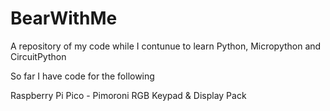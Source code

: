 # BearWithMe
A repository of my code while I contunue to learn Python, Micropython and CircuitPython

So far I have code for the following

Raspberry Pi Pico - Pimoroni RGB Keypad & Display Pack
